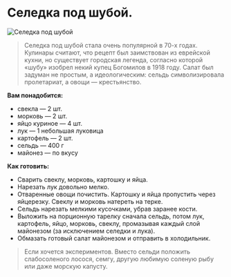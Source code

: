 # Селедка под шубой.
![Селедка под шубой](/images/Kulinar/Salad/seledka_pod_shuboy.jpg 'Селедка под шубой')

> Селедка под шубой стала очень популярной в 70-х годах. Кулинары считают, что рецепт был заимствован из еврейской кухни, но существует городская легенда, согласно которой «шубу» изобрел некий купец Богомилов в 1918 году. Салат был задуман не простым, а идеологическим: сельдь символизировала пролетариат, а овощи — крестьянство.

**Вам понадобится:**

- свекла — 2 шт.
- морковь — 2 шт.
- яйцо куриное — 4 шт.
- лук — 1 небольшая луковица
- картофель — 2 шт.
- сельдь — 400 г
- майонез — по вкусу

**Как готовить:**

- Сварить свеклу, морковь, картошку и яйца.
- Нарезать лук довольно мелко.
- Отваренные овощи почистить. Картошку и яйца пропустить через яйцерезку. Свеклу и морковь натереть на терке.
- Сельдь нарезать мелкими кусочками, убрав заранее кости.
- Выложить на порционную тарелку сначала сельдь, потом лук, картофель, яйцо, морковь, свеклу, промазывая каждый слой майонезом (за исключением селедки и лука).
- Обмазать готовый салат майонезом и отправить в холодильник.

> Если хочется экспериментов. Вместо сельди положить слабосоленого лосося, семгу, другую любимую соленую рыбу или даже морскую капусту.
